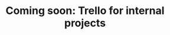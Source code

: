---
layout: page
title:  "Coming soon: Trello for internal projects"
lang: en
category: "Tools"
permalink: "/trello/"
trans_url: "/fr-needed/"
---